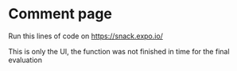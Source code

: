 # Comment page

Run this lines of code on https://snack.expo.io/

This is only the UI, the function was not finished in time for the final evaluation
